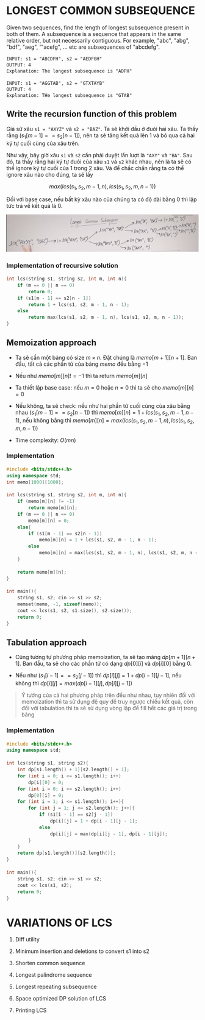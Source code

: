 # LONGEST COMMON SUBSEQUENCE

Given two sequences, find the length of longest subsequence present in both of them. A subsequence is a sequence that appears in the same relative order, but not necessarily contiguous. For example, "abc", "abg", "bdf", "aeg", '"acefg", ... etc are subsequences of "abcdefg". 

```
INPUT: s1 = "ABCDFH", s2 = "AEDFGH"
OUTPUT: 4
Explanation: The longest subsequence is "ADFH"

INPUT: s1 = "AGGTAB", s2 = "GTXTAYB"
OUTPUT: 4
Explanation: THe longest subsequence is "GTAB"
```

## Write the recursion function of this problem

Giả sử xâu `s1 = "AXYZ"` và `s2 = "BAZ"`. Ta sẽ khởi đầu ở đuôi hai xâu. Ta thấy rằng $(s_1[m - 1] == s_2[n - 1])$, nên ta sẽ tăng kết quả lên 1 và bỏ qua cả hai ký tự cuối cùng của xâu trên.

Như vậy, bây giờ xâu `s1` và `s2` cần phải duyệt lần lượt là `"AXY"` và `"BA"`. Sau đó, ta thấy rằng hai ký tự đuôi của xâu `s1` và `s2` khác nhau, nên là ta sẽ có thể ignore ký tự cuối của 1 trong 2 xâu. Và để chắc chắn rằng ta có thể ignore xâu nào cho đúng, ta sẽ lấy 

$$max\left(lcs\left(s_1, s_2, m - 1, n\right), lcs\left(s_1, s_2, m, n - 1\right)\right)$$

Đối với base case, nếu bất kỳ xâu nào của chúng ta có độ dài bằng 0 thì lập tức trả về kết quả là 0.

![alt text](image.png)

### Implementation of recursive solution

```cpp
int lcs(string s1, string s2, int m, int n){
    if (m == 0 || n == 0)
        return 0;
    if (s1[m - 1] == s2[n - 1])
        return 1 + lcs(s1, s2, m - 1, n - 1);
    else
        return max(lcs(s1, s2, m - 1, n), lcs(s1, s2, m, n - 1));
}
```

## Memoization approach

- Ta sẽ cần một bảng có size $m\times n$. Đặt chúng là $memo[m + 1][n + 1]$. Ban đầu, tất cả các phần tử của bảng $memo$ đều bằng $-1$

- Nếu như $memo[m][n] != -1$ thì ta return $memo[m][n]$

- Ta thiết lập base case: nếu $m = 0$ hoặc $n = 0$ thì ta sẽ cho $memo[m][n] = 0$

- Nếu không, ta sẽ check: nếu như hai phần tử cuối cùng của xâu bằng nhau $(s_1[m - 1] == s_2[n - 1])$ thì $memo[m][n] = 1 + lcs(s_1, s_2, m - 1, n - 1)$, nếu không bằng thì $memo[m][n] = max\left(lcs\left(s_1, s_2, m - 1, n\right), lcs\left(s_1, s_2, m, n - 1\right)\right)$

- Time complexity: $O(mn)$

### Implementation

```cpp
#include <bits/stdc++.h>
using namespace std;
int memo[1000][1000];

int lcs(string s1, string s2, int m, int n){
    if (memo[m][n] != -1)
        return memo[m][n];
    if (m == 0 || n == 0)
        memo[m][n] = 0;
    else{
        if (s1[m - 1] == s2[n - 1])
            memo[m][n] = 1 + lcs(s1, s2, m - 1, n - 1);
        else
            memo[m][n] = max(lcs(s1, s2, m - 1, n), lcs(s1, s2, m, n - 1));
    }

    return memo[m][n];
}

int main(){
    string s1, s2; cin >> s1 >> s2;
    memset(memo, -1, sizeof(memo));
    cout << lcs(s1, s2, s1.size(), s2.size());
    return 0;
}
```

## Tabulation approach

- Cũng tương tự phương pháp memoization, ta sẽ tạo mảng $dp[m + 1][n + 1]$. Ban đầu, ta sẽ cho các phần tử có dạng $dp[0][i]$ và $dp[i][0]$ bằng $0$. 

- Nếu như $(s_1[i - 1] == s_2[j - 1])$ thì $dp[i][j] = 1 + dp[i - 1][j - 1]$, nếu không thì $dp[i][j] = max(dp[i - 1][j], dp[i][j - 1])$

> Ý tưởng của cả hai phương pháp trên đều như nhau, tuy nhiên đối với memoization thì ta sử dụng đệ quy để truy ngược chiều kết quả, còn đối với tabulation thì ta sẽ sử dụng vòng lặp để fill hết các giá trị trong bảng

### Implementation

```cpp
#include <bits/stdc++.h>
using namespace std;

int lcs(string s1, string s2){
    int dp[s1.length() + 1][s2.length() + 1];
    for (int i = 0; i <= s1.length(); i++)
        dp[i][0] = 0;
    for (int i = 0; i <= s2.length(); i++)
        dp[0][i] = 0;
    for (int i = 1; i <= s1.length(); i++){
        for (int j = 1; j <= s2.length(); j++){
            if (s1[i - 1] == s2[j - 1])
                dp[i][j] = 1 + dp[i - 1][j - 1];
            else
                dp[i][j] = max(dp[i][j - 1], dp[i - 1][j]);
        }
    }
    return dp[s1.length()][s2.length()];
}

int main(){
    string s1, s2; cin >> s1 >> s2;
    cout << lcs(s1, s2);
    return 0;
}
```

# VARIATIONS OF LCS

1. Diff utility

2. Minimum insertion and deletions to convert s1 into s2

3. Shorten common sequence

4. Longest palindrome sequence

5. Longest repeating subsequence

6. Space optimized DP solution of LCS

7. Printing LCS